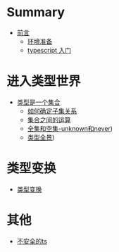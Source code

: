 # Summary

- [前言](./前言.md)
  - [环境准备](./ch00-环境准备.md)
  - [typescript 入门](./ch01-typescript入门.md)

# 进入类型世界

- [类型是一个集合](./ch02-类型是一个集合.md)
  - [如何确定子集关系](./ch02-00-如何确定子集关系.md)
  - [集合之间的运算](./ch02-01-集合之间的运算.md)
  - [全集和空集-unknown和never](./ch02-02-全集和空集-unknown和never.md))
  - [类型全景](./ch02-03-类型全景.md))
# 类型变换

- [类型变换](./ch03-类型变换.md)

# 其他

- [不安全的ts](./ch05-不安全的ts.md)